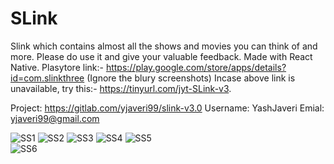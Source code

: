 # SLink
Slink which contains almost all the shows and movies you can think of and more. Please do use it and give your valuable feedback. Made with React Native. Plasytore link:- https://play.google.com/store/apps/details?id=com.slinkthree (Ignore the blury screenshots)  Incase above link is unavailable, try this:- https://tinyurl.com/jyt-SLink-v3.


Project: https://gitlab.com/yjaveri99/slink-v3.0
Username: YashJaveri
Emial: yjaveri99@gmail.com

![SS1](/Screenshot_1547413113.png)
![SS2](/SS2.jpeg)
![SS3](/Screenshot_1547413140.png)
![SS4](/Screenshot_1547413129.png)
![SS5](/Screenshot_1547413100.png)  
![SS6](/SS1.jpeg)
